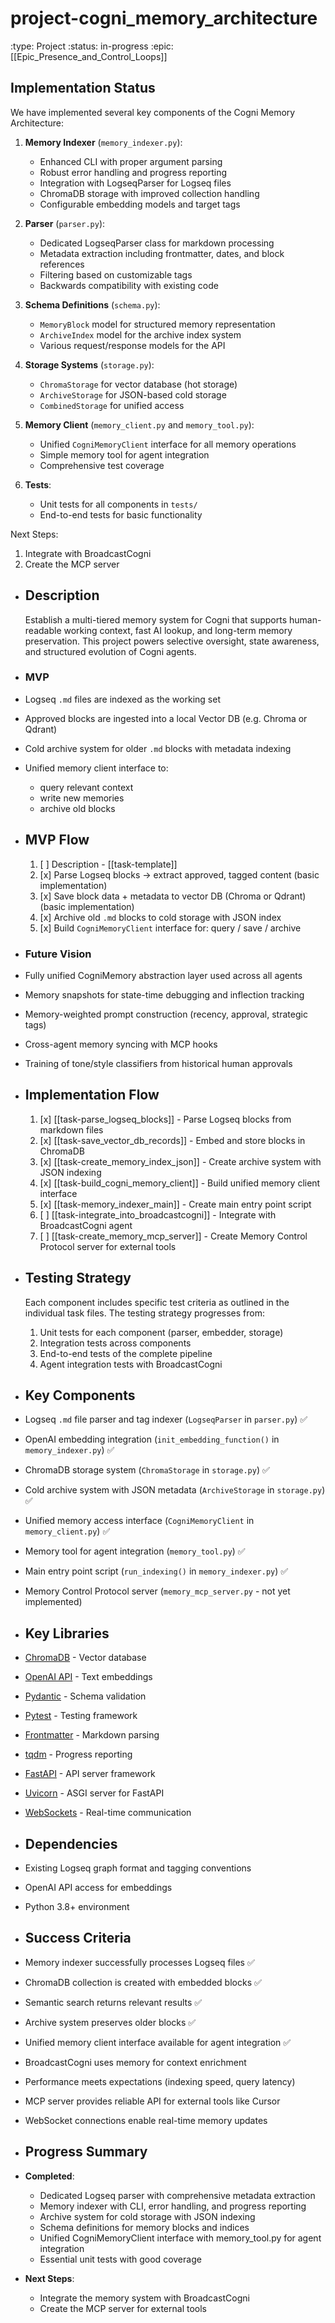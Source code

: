 # project-cogni_memory_architecture
:type: Project
:status: in-progress
:epic: [[Epic_Presence_and_Control_Loops]]

## Implementation Status
We have implemented several key components of the Cogni Memory Architecture:

1. **Memory Indexer** (`memory_indexer.py`):
   - Enhanced CLI with proper argument parsing
   - Robust error handling and progress reporting
   - Integration with LogseqParser for Logseq files
   - ChromaDB storage with improved collection handling
   - Configurable embedding models and target tags

2. **Parser** (`parser.py`):
   - Dedicated LogseqParser class for markdown processing
   - Metadata extraction including frontmatter, dates, and block references
   - Filtering based on customizable tags
   - Backwards compatibility with existing code
   
3. **Schema Definitions** (`schema.py`):
   - `MemoryBlock` model for structured memory representation
   - `ArchiveIndex` model for the archive index system
   - Various request/response models for the API

4. **Storage Systems** (`storage.py`):
   - `ChromaStorage` for vector database (hot storage)
   - `ArchiveStorage` for JSON-based cold storage
   - `CombinedStorage` for unified access

5. **Memory Client** (`memory_client.py` and `memory_tool.py`):
   - Unified `CogniMemoryClient` interface for all memory operations
   - Simple memory tool for agent integration
   - Comprehensive test coverage

6. **Tests**:
   - Unit tests for all components in `tests/`
   - End-to-end tests for basic functionality

Next Steps:
1. Integrate with BroadcastCogni
2. Create the MCP server

- ## Description
  Establish a multi-tiered memory system for Cogni that supports human-readable working context, fast AI lookup, and long-term memory preservation. This project powers selective oversight, state awareness, and structured evolution of Cogni agents.
- ### MVP
- Logseq `.md` files are indexed as the working set
- Approved blocks are ingested into a local Vector DB (e.g. Chroma or Qdrant)
- Cold archive system for older `.md` blocks with metadata indexing
- Unified memory client interface to:
	- query relevant context
	- write new memories
	- archive old blocks
- ## MVP Flow
  1. [ ] Description - [[task-template]]
  2. [x] Parse Logseq blocks → extract approved, tagged content (basic implementation)
  3. [x] Save block data + metadata to vector DB (Chroma or Qdrant) (basic implementation)
  4. [x] Archive old `.md` blocks to cold storage with JSON index
  5. [x] Build `CogniMemoryClient` interface for: query / save / archive
- ### Future Vision
- Fully unified CogniMemory abstraction layer used across all agents
- Memory snapshots for state-time debugging and inflection tracking
- Memory-weighted prompt construction (recency, approval, strategic tags)
- Cross-agent memory syncing with MCP hooks
- Training of tone/style classifiers from historical human approvals
- ## Implementation Flow
  1. [x] [[task-parse_logseq_blocks]] - Parse Logseq blocks from markdown files
  2. [x] [[task-save_vector_db_records]] - Embed and store blocks in ChromaDB
  3. [x] [[task-create_memory_index_json]] - Create archive system with JSON indexing
  4. [x] [[task-build_cogni_memory_client]] - Build unified memory client interface
  5. [x] [[task-memory_indexer_main]] - Create main entry point script
  6. [ ] [[task-integrate_into_broadcastcogni]] - Integrate with BroadcastCogni agent
  7. [ ] [[task-create_memory_mcp_server]] - Create Memory Control Protocol server for external tools
- ## Testing Strategy
  Each component includes specific test criteria as outlined in the individual task files.
  The testing strategy progresses from:
  1. Unit tests for each component (parser, embedder, storage)
  2. Integration tests across components
  3. End-to-end tests of the complete pipeline
  4. Agent integration tests with BroadcastCogni
- ## Key Components
- Logseq `.md` file parser and tag indexer (`LogseqParser` in `parser.py`) ✅
- OpenAI embedding integration (`init_embedding_function()` in `memory_indexer.py`) ✅
- ChromaDB storage system (`ChromaStorage` in `storage.py`) ✅
- Cold archive system with JSON metadata (`ArchiveStorage` in `storage.py`) ✅
- Unified memory access interface (`CogniMemoryClient` in `memory_client.py`) ✅
- Memory tool for agent integration (`memory_tool.py`) ✅
- Main entry point script (`run_indexing()` in `memory_indexer.py`) ✅
- Memory Control Protocol server (`memory_mcp_server.py` - not yet implemented)
- ## Key Libraries
- [ChromaDB](https://github.com/chroma-core/chroma) - Vector database
- [OpenAI API](https://platform.openai.com/) - Text embeddings
- [Pydantic](https://docs.pydantic.dev/) - Schema validation
- [Pytest](https://docs.pytest.org/) - Testing framework
- [Frontmatter](https://github.com/eyeseast/python-frontmatter) - Markdown parsing
- [tqdm](https://github.com/tqdm/tqdm) - Progress reporting
- [FastAPI](https://fastapi.tiangolo.com/) - API server framework
- [Uvicorn](https://www.uvicorn.org/) - ASGI server for FastAPI
- [WebSockets](https://websockets.readthedocs.io/) - Real-time communication
- ## Dependencies
- Existing Logseq graph format and tagging conventions
- OpenAI API access for embeddings
- Python 3.8+ environment
- ## Success Criteria
- Memory indexer successfully processes Logseq files ✅
- ChromaDB collection is created with embedded blocks ✅
- Semantic search returns relevant results ✅
- Archive system preserves older blocks ✅
- Unified memory client interface available for agent integration ✅
- BroadcastCogni uses memory for context enrichment
- Performance meets expectations (indexing speed, query latency)
- MCP server provides reliable API for external tools like Cursor
- WebSocket connections enable real-time memory updates
- ## Progress Summary
- **Completed**:
  - Dedicated Logseq parser with comprehensive metadata extraction
  - Memory indexer with CLI, error handling, and progress reporting
  - Archive system for cold storage with JSON indexing
  - Schema definitions for memory blocks and indices
  - Unified CogniMemoryClient interface with memory_tool.py for agent integration
  - Essential unit tests with good coverage
  
- **Next Steps**:
  - Integrate the memory system with BroadcastCogni
  - Create the MCP server for external tools